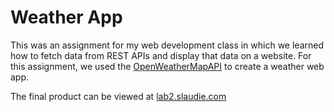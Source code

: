 # Weather App

This was an assignment for my web development class in which we learned how to fetch data from REST APIs and display that data on a website. For this assignment, we used the [OpenWeatherMapAPI](https://openweathermap.org/api) to create a weather web app.

The final product can be viewed at [lab2.slaudie.com](lab2.slaudie.com)
